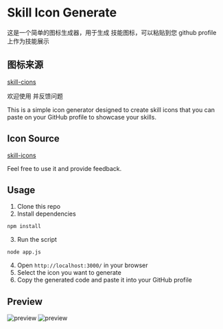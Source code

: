 # Skill Icon Generate
这是一个简单的图标生成器，用于生成 技能图标，可以粘贴到您 github profile 上作为技能展示

## 图标来源
[skill-cions](https://github.com/tandpfun/skill-icons)

欢迎使用 并反馈问题

This is a simple icon generator designed to create skill icons that you can paste on your GitHub profile to showcase your skills.

## Icon Source
[skill-icons](https://github.com/tandpfun/skill-icons)

Feel free to use it and provide feedback.

## Usage
1. Clone this repo
2. Install dependencies
```bash
npm install
```
3. Run the script
```bash
node app.js
```
4. Open `http://localhost:3000/` in your browser
5. Select the icon you want to generate
6. Copy the generated code and paste it into your GitHub profile

## Preview
![preview](https://i.imgur.com/oUnpZMT.jpg)
![preview](https://i.imgur.com/k4Vdi9i.jpg)